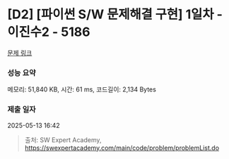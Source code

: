 # [D2] [파이썬 S/W 문제해결 구현] 1일차 - 이진수2 - 5186 

[문제 링크](https://swexpertacademy.com/main/code/problem/problemDetail.do?contestProbId=AWTtj7GqeAgDFAVT) 

### 성능 요약

메모리: 51,840 KB, 시간: 61 ms, 코드길이: 2,134 Bytes

### 제출 일자

2025-05-13 16:42



> 출처: SW Expert Academy, https://swexpertacademy.com/main/code/problem/problemList.do